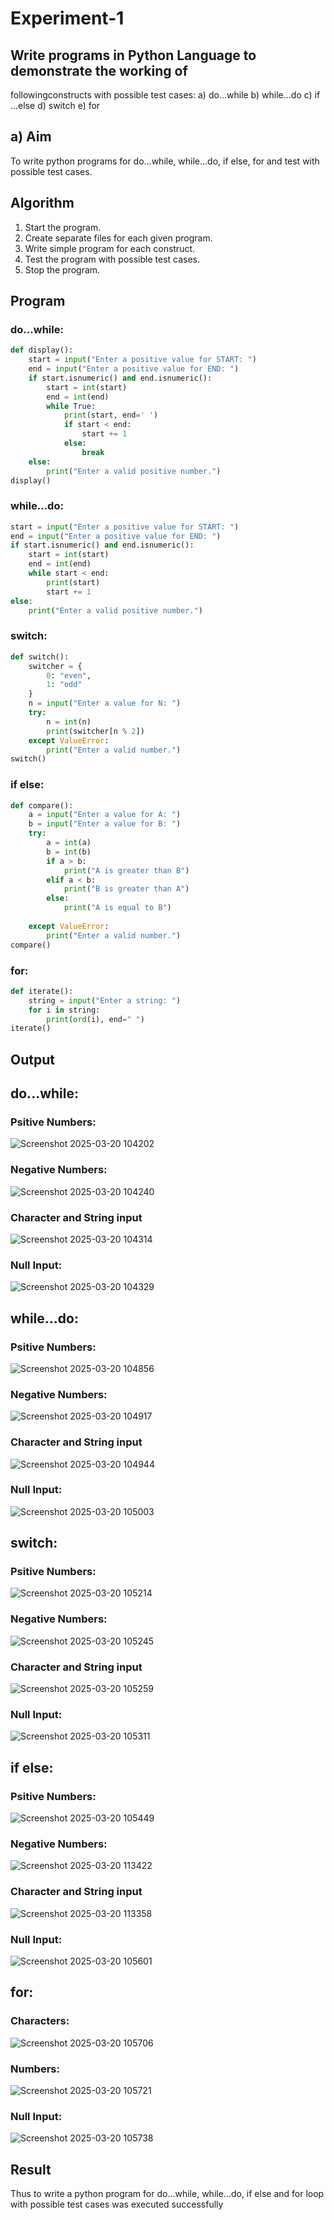 # Experiment-1
##  Write programs in Python Language to demonstrate the working of
followingconstructs with possible test cases: a) do…while b) while…do c)
if …else d) switch e) for

## a) Aim
To write python programs for do…while, while...do, if else, for and test with possible test cases.

## Algorithm
1.	Start the program.
2. Create separate files for each given program.
3. Write simple program for each construct.
4. Test the program with possible test cases.
5. Stop the program. 

## Program
### do...while:
```python
def display():
    start = input("Enter a positive value for START: ")
    end = input("Enter a positive value for END: ")
    if start.isnumeric() and end.isnumeric():
        start = int(start)
        end = int(end)
        while True:
            print(start, end=' ')
            if start < end:
                start += 1
            else:
                break
    else:
        print("Enter a valid positive number.")
display()
```
### while...do:
```python
start = input("Enter a positive value for START: ") 
end = input("Enter a positive value for END: ") 
if start.isnumeric() and end.isnumeric():
    start = int(start)
    end = int(end)
    while start < end:
        print(start)
        start += 1
else:
    print("Enter a valid positive number.")
```
### switch:
```python
def switch():
    switcher = {
        0: "even",
        1: "odd"
    }
    n = input("Enter a value for N: ")  
    try:
        n = int(n)
        print(switcher[n % 2])
    except ValueError:
        print("Enter a valid number.")
switch()
```
### if else:
```python
def compare():
    a = input("Enter a value for A: ")
    b = input("Enter a value for B: ")
    try:
        a = int(a)
        b = int(b)
        if a > b:
            print("A is greater than B")
        elif a < b:
            print("B is greater than A")
        else:
            print("A is equal to B")
    
    except ValueError:
        print("Enter a valid number.")
compare()
```
### for:
```python
def iterate():
    string = input("Enter a string: ")  
    for i in string:
        print(ord(i), end=" ")
iterate()
```


## Output
## do...while:
### Psitive Numbers:
![Screenshot 2025-03-20 104202](https://github.com/user-attachments/assets/a574caeb-1acf-4d19-9c48-b1e8fbbd3ff3)
### Negative Numbers:
![Screenshot 2025-03-20 104240](https://github.com/user-attachments/assets/b97f052c-db85-42da-8898-3982bc38e49d)
### Character and String input
![Screenshot 2025-03-20 104314](https://github.com/user-attachments/assets/b353e6a0-59a8-4706-9a55-535805ea886a)
### Null Input:
![Screenshot 2025-03-20 104329](https://github.com/user-attachments/assets/93d0a4ad-7936-4c89-8fd7-90cd44ba8d00)

## while...do:
### Psitive Numbers:
![Screenshot 2025-03-20 104856](https://github.com/user-attachments/assets/023dba3b-63a3-4697-afa7-ee45cc687bf6)

### Negative Numbers:
![Screenshot 2025-03-20 104917](https://github.com/user-attachments/assets/22122ab8-d7b2-4ff2-9a46-d275967c4b70)


### Character and String input
![Screenshot 2025-03-20 104944](https://github.com/user-attachments/assets/3128c2e7-93eb-41a2-a4c6-e036ffd9fc2d)


### Null Input:
![Screenshot 2025-03-20 105003](https://github.com/user-attachments/assets/a7456b43-0c92-4dd2-939c-660b6e412a67)


## switch:
### Psitive Numbers:
![Screenshot 2025-03-20 105214](https://github.com/user-attachments/assets/3b44a29c-3060-474c-8ab3-3d10ffe40646)

### Negative Numbers:
![Screenshot 2025-03-20 105245](https://github.com/user-attachments/assets/e95f2ad4-26cb-4a26-832a-9632ea5c109b)


### Character and String input
![Screenshot 2025-03-20 105259](https://github.com/user-attachments/assets/9a71af29-f8cd-47e1-9310-8885bddd14e2)

### Null Input:
![Screenshot 2025-03-20 105311](https://github.com/user-attachments/assets/17c934d3-3bec-4557-926c-f400fc4c73b8)



## if else:
### Psitive Numbers:
![Screenshot 2025-03-20 105449](https://github.com/user-attachments/assets/475174da-de28-460e-a3fa-b94155477fd0)

### Negative Numbers:
![Screenshot 2025-03-20 113422](https://github.com/user-attachments/assets/e0b03acd-17df-4048-a27a-ed8b27fa3076)

### Character and String input
![Screenshot 2025-03-20 113358](https://github.com/user-attachments/assets/4d7240c3-e0b8-439c-9efa-d4c73c720418)

### Null Input:
![Screenshot 2025-03-20 105601](https://github.com/user-attachments/assets/e47ada0c-4c25-4750-9360-e16eb6294fe8)


## for:
### Characters:
![Screenshot 2025-03-20 105706](https://github.com/user-attachments/assets/fc34ec05-6d98-40b8-8551-4bb8c867131b)

### Numbers:
![Screenshot 2025-03-20 105721](https://github.com/user-attachments/assets/5d2913c6-65e9-4dda-8ce6-f2bafb49e7fe)

### Null Input:
![Screenshot 2025-03-20 105738](https://github.com/user-attachments/assets/85d2e9ef-37be-47cf-a4d6-3e788dd466a9)



## Result
Thus to write a python program for do…while, while...do, if else and for loop with possible test cases was executed successfully
